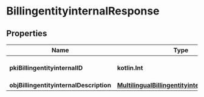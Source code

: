 
# BillingentityinternalResponse

## Properties
| Name | Type | Description | Notes |
| ------------ | ------------- | ------------- | ------------- |
| **pkiBillingentityinternalID** | **kotlin.Int** | The unique ID of the Billingentityinternal. |  |
| **objBillingentityinternalDescription** | [**MultilingualBillingentityinternalDescription**](MultilingualBillingentityinternalDescription.md) |  |  |



